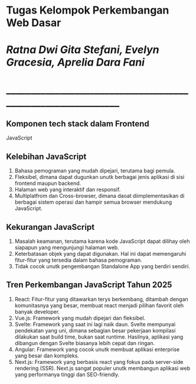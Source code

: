# Tugas Kelompok Perkembangan Web Dasar
# _Ratna Dwi Gita Stefani, Evelyn Gracesia, Aprelia Dara Fani_
# ____________________________________________________________
## Komponen tech stack dalam Frontend 
JavaScript
## Kelebihan JavaScript
1. Bahasa pemograman yang mudah dipejari, terutama bagi pemula.
2. Fleksibel, dimana dapat dugunkan unutk berbagai jenis aplikasi di sisi frontend maupun backend.
3. Halaman web yang interaktif dan responsif.
4. Multiplatfrom dan Cross-browser, dimana daoat diimplementasikan di berbagai sistem operasi dan hampir semua browser mendukung JavaScript.
## Kekurangan JavaScript
1. Masalah keamanan, terutama karena kode JavaScript dapat dilihay oleh siapapun yang mengunjungi halaman web.
2. Keterbatasan objek yang dapat digunakan. Hal ini dapat memengaruhi fitur-fitur yang tersedia dalam bahasa pemograman.
3. Tidak cocok unutk pengembangan Standalone App yang berdiri sendiri.
## Tren Perkembangan JavaScript Tahun 2025
1. React: Fitur-fitur yang ditawarkan terys berkembang, ditambah dengan komunitasnya yang besar, membuat react menjadi pilihan favorit oleh banyak developer.
2. Vue.js: Framework yang mudah dipejari dan fleksibel.
3. Svelte: Framework yang saat ini lagi naik daun. Svelte mempunyai pendekatan yang uni, dimana sebagian besar pekerjaan kompilasi dilakukan saat build time, bukan saat runtime. Hasilnya, aplikasi yang dibangun dengan Svelte biasanya lebih cepat dan ringan.
4. Angular: Framework yang cocok unutk membuat aplikasi enterprise yang besar dan kompleks.
5. Next.js: Framework yang berbasis react yang fokus pada server-side rendering (SSR). Next.js sangat populer unutk membangun aplikasi web yang performanya tinggi dan SEO-friendly.

